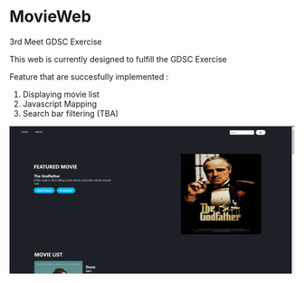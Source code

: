 # MovieWeb
3rd Meet GDSC Exercise

This web is currently designed to fulfill the GDSC Exercise

Feature that are succesfully implemented :
1. Displaying movie list
2. Javascript Mapping
3. Search bar filtering (TBA)

![Web Preview](/Screenshot/Web_Screenshot.png "Web Preview")